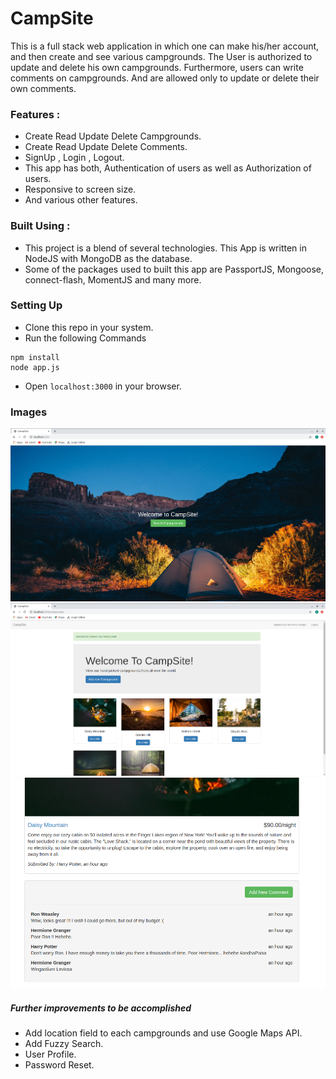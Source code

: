 # CampSite

This is a full stack web application in which one can make his/her account, and then create and see various campgrounds.
The User is authorized to update and delete his own campgrounds. Furthermore, users can write comments on campgrounds. And are allowed only to update or delete their own comments.

### Features :
* Create Read Update Delete Campgrounds.
* Create Read Update Delete Comments.
* SignUp , Login , Logout.
* This app has both, Authentication of users as well as Authorization of users.
* Responsive to screen size.
* And various other features.

### Built Using :
* This project is a blend of several technologies. This App is written in NodeJS with MongoDB as the database.
* Some of the packages used to built this app are PassportJS, Mongoose, connect-flash, MomentJS and many more.

### Setting Up
* Clone this repo in your system.
* Run the following Commands
```
npm install
node app.js
```
* Open `localhost:3000` in your browser.

### Images

!["Landing Page"](./screenshots/LandingPage.png "Landing Page")
!["Campgrounds Page"](./screenshots/CampgroundsPage.png "Campgrounds Page")
!["Comment Section"](./screenshots/Comments.png "Comments Section")

##### Further improvements to be accomplished

* Add location field to each campgrounds and use Google Maps API.
* Add Fuzzy Search.
* User Profile.
* Password Reset.